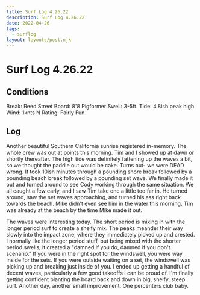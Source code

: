 ```yaml
---
title: Surf Log 4.26.22
description: Surf Log 4.26.22
date: 2022-04-26
tags:
  - surflog
layout: layouts/post.njk
---
```

# Surf Log 4.26.22

## Conditions
Break: Reed Street
Board: 8'8 Pigformer
Swell: 3-5ft.
Tide: 4.8ish peak high
Wind: 1knts N
Rating: Fairly Fun

## Log
Another beautiful Southern California sunrise registered in-memory. The whole crew was out at points this morning. Tim and I showed up at dawn or shortly thereafter. The high tide was definitely fattening up the waves a bit, so we thought the paddle out would be cake. Turns out- we were DEAD wrong. It took 10ish minutes through a pounding shore break followed by a pounding beach break followed by a pounding set wave. We finally made it out and turned around to see Cody working through the same situation. We all caught a few early, and I saw Tim take one a little too far in. He turned around, saw the set waves approaching, and turned his ass right back towards the beach. Mike didn't even see him in the water this morning, Tim was already at the beach by the time Mike made it out.

The waves were interesting today. The short period is mixing in with the longer period surf to create a shelfy mix. The peaks meander their way slowly into the impact zone, where they immediately picked up and crested. I normally like the longer period stuff, but being mixed with the shorter period swells, it created a "damned if you do, damned if you don't scenario." If you were in the right spot for the windswell, you were way inside for the sets. If you were outside waiting on a set, the windswell was picking up and breaking just inside of you. I ended up getting a handful of decent waves, particularly a few good takeoffs I can be proud of. I'm finally getting confident planting the board back and down in big, shelfy, steep surf. Another day, another small improvement. One percenters club baby.
